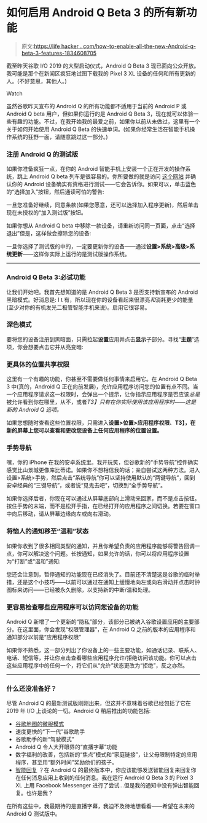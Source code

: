 # 如何启用 Android Q Beta 3 的所有新功能

> 原文:[https://life hacker . com/how-to-enable-all-the-new-Android-q-beta-3-features-1834608705](https://lifehacker.com/how-to-enable-all-the-new-android-q-beta-3-features-1834608705)

截至昨天谷歌 I/O 2019 的大型启动仪式，Android Q Beta 3 现已面向公众开放。我可能是那个在新闻区疯狂地试图下载我的 Pixel 3 XL 设备的任何和所有更新的人。(不好意思，其他人。)

Watch

虽然谷歌昨天宣布的 Android Q 的所有功能都不适用于当前的 Android P 或 Android Q beta 用户，但如果你运行的是 Android Q Beta 3，现在就可以体验一些有趣的功能。不过，在我开始我的最爱之前，如果你以前从未做过，这里有一个关于如何开始使用 Android Q Beta 的快速单词。(如果你经常生活在智能手机操作系统的狂野一面，请随意跳过这一部分。)

### 注册 Android Q 的测试版

如果你准备疯狂一点，在你的 Android 智能手机上安装一个正在开发的操作系统，跳上 Android Q beta 列车是很容易的。你所要做的就是访问 [这个网站](https://www.google.com/android/beta) 并确认你的 Android 设备确实有资格进行测试——它会告诉你。如果可以，单击蓝色的“选择加入”按钮，然后通读可怕的警告:

一旦您准备好继续，同意条款(如果您愿意，还可以选择加入程序更新)，然后单击现在未授权的“加入测试版”按钮。

如果你想从 Android Q beta 中移除一款设备，请重新访问同一页面，点击“选择退出”但是，这样做会擦除您的设备:

一旦你选择了测试版的中的，一定要更新你的设备——通过**设置>系统>高级>系统更新**——这样你实际上运行的是测试版操作系统。

* * *

### Android Q Beta 3:必试功能

让我们开始吧。我首先想知道的是 Android Q Beta 3 是否支持新宣布的 Android 黑暗模式。好消息是: I t 有，所以现在你的设备看起来很漂亮*和*消耗更少的能量(至少对你的有机发光二极管智能手机来说)。启用它很容易。

### 深色模式

要将您的设备注册到黑暗面，只需拉起**设置**应用并点击**显示**子部分。寻找“**主题**”选项，你会想要点击它并从亮变暗:

### 更具体的位置共享权限

这里有一个有趣的功能，你甚至不需要做任何事情来启用它。在 Android Q Beta 3 中(真的，Android Q 正在向前发展)，允许应用程序访问您的位置有点不同。当一个应用程序请求这一权限时，会弹出一个提示，让你指示应用程序是否应该*总是*被允许看到你在哪里，从不，或者*T3】只有在你实际使用该应用程序时——这是新的 Android Q 选项。* 

如果您想随时查看这些位置权限，只需进入**设置>位置>应用程序权限**、**T3】，在新的屏幕上您可以查看和更改您设备上任何应用程序的位置设置。**

### 手势导航

嘿，你的 iPhone 在我的安卓系统里。我开玩笑，但谷歌新的“手势导航”控件确实感觉比山景城更像库比蒂诺。如果你不想相信我的话；亲自尝试这两种方法。进入设置>系统>手势，然后点击“系统导航”你可以坚持使用默认的“两键导航”，回到安卓经典的“三键导航”，或者说“见鬼去吧”，切换到“全手势导航”。

如果你选择后者，你现在可以通过从屏幕底部向上滑动来回家，而不是点击按钮。按住手势的末端，而不是松开手指，在已经打开的应用程序之间切换。若要在窗口中向后移动，请从屏幕边缘向左或向右滑动。

### 将恼人的通知移至“温和”状态

如果你收到了很多相同类型的通知，并且你希望负责的应用程序能够将警告回调一点，你可以解决这个问题。长按通知，如果允许的话，你可以将应用程序设置为“打断”或“温和”通知:

您还会注意到，暂停通知的功能现在已经消失了。目前还不清楚这是谷歌的临时举措，还是这个小技巧——以前可以通过在通知上缓慢地向左或向右滑动并点击时钟图标来访问——已经被永久删除，以支持新的中断/温和处理。

### 更容易检查哪些应用程序可以访问您设备的功能

Android Q 新增了一个更新的“隐私”部分，该部分已被纳入谷歌设置应用的主要部分。在这里面，你会发现“权限管理器”，在 Android Q 之前的版本的应用程序和通知部分以前是“应用程序权限”

如果你不熟悉，这一部分列出了你设备上的一些主要功能，如通话记录、联系人、电话、短信等，并让你点击查看哪些应用程序允许/拒绝访问该功能。你可以点击这些应用程序中的任何一个，将它们从“允许”状态更改为“拒绝”，反之亦然。

* * *

### 什么还没准备好？

尽管 Android Q 的最新测试版刚刚出来，但这并不意味着谷歌已经包括了它在 2019 年 I/O 上谈论的一切。Android Q 稍后推出的功能包括:

*   [谷歌地图的微服模式](https://gizmodo.com/expanded-incognito-mode-keeps-google-from-snooping-on-e-1834586874)
*   速度更快的“下一代”谷歌助手
*   谷歌助手的新“驾驶模式”
*   Android Q 令人大开眼界的“直播字幕”功能
*   数字福利的改善，包括新的“焦点”模式和“家庭链接”，让父母限制特定的应用程序，甚至用“额外时间”奖励他们的孩子。
*   [智能回复](https://blog.google/products/android/android-q-io/) ？在 Android Q 的最终版本中，你应该能够发送智能回复来回复你在任何消息应用上收到的任何消息。我在运行 Android Q Beta 3 的 Pixel 3 XL 上用 Facebook Messenger 进行了尝试...但是我的通知中没有弹出智能回复。也许是我？

在所有这些中，我最期待的是直播字幕，我迫不及待地想看看——希望在未来的 Android Q 测试版中。